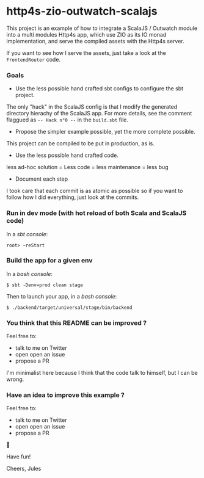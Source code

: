 # http4s-zio-outwatch-scalajs

This project is an example of how to integrate a ScalaJS / Outwatch module into a multi modules Http4s app, 
which use ZIO as its IO monad implementation, and serve the compiled assets with the Http4s server.

If you want to see how I serve the assets, just take a look at the `FrontendRouter` code.

### Goals

 - Use the less possible hand crafted sbt configs to configure the sbt project.

The only "hack" in the ScalaJS config is that I modify the generated directory hierachy of the ScalaJS app.
For more details, see the comment flaggued as `-- Hack n°0 --` in the `build.sbt` file.

 - Propose the simpler example possible, yet the more complete possible.

This project can be compiled to be put in production, as is.

 - Use the less possible hand crafted code.

less ad-hoc solution = Less code = less maintenance = less bug

 - Document each step

I took care that each commit is as atomic as possible so if you want to follow how I did everything, just look at the commits.

### Run in dev mode (with hot reload of both Scala and ScalaJS code)

In a *sbt console*:

`root> ~reStart`

### Build the app for a given env

In a *bash console*:

`$ sbt -Denv=prod clean stage`

Then to launch your app, in a *bash console*:

`$ ./backend/target/universal/stage/bin/backend`

### You think that this README can be improved ?
 
Feel free to:
 - talk to me on Twitter 
 - open open an issue
 - propose a PR 
 
I'm minimalist here because I think that the code talk to himself, but I can be wrong.

### Have an idea to improve this example ?

Feel free to:
 - talk to me on Twitter 
 - open open an issue
 - propose a PR 
 
 🙂


Have fun!

Cheers,
Jules